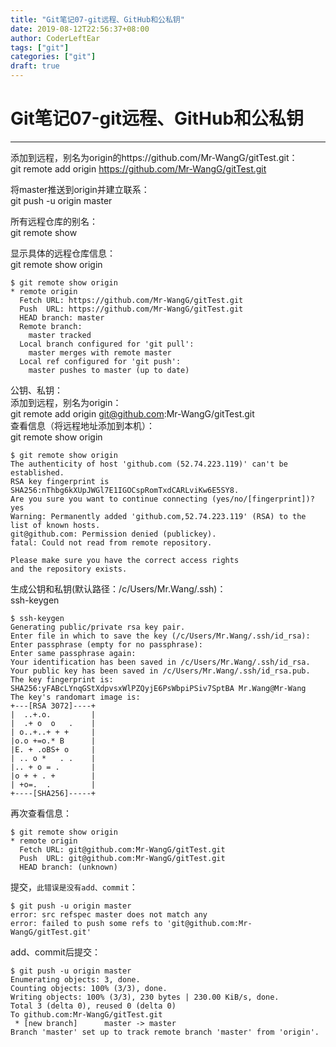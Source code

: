 ```yaml
---
title: "Git笔记07-git远程、GitHub和公私钥"
date: 2019-08-12T22:56:37+08:00
author: CoderLeftEar
tags: ["git"]
categories: ["git"]
draft: true
---
```


# Git笔记07-git远程、GitHub和公私钥
---

添加到远程，别名为origin的https://github.com/Mr-WangG/gitTest.git：  
git remote add origin https://github.com/Mr-WangG/gitTest.git  

将master推送到origin并建立联系：  
git push -u origin master

所有远程仓库的别名：  
git remote show

显示具体的远程仓库信息：  
git remote show origin  
```
$ git remote show origin
* remote origin
  Fetch URL: https://github.com/Mr-WangG/gitTest.git
  Push  URL: https://github.com/Mr-WangG/gitTest.git
  HEAD branch: master
  Remote branch:
    master tracked
  Local branch configured for 'git pull':
    master merges with remote master
  Local ref configured for 'git push':
    master pushes to master (up to date)

```



公钥、私钥：  
添加到远程，别名为origin：  
git remote add origin git@github.com:Mr-WangG/gitTest.git  
查看信息（将远程地址添加到本机）：  
git remote show origin  
```
$ git remote show origin
The authenticity of host 'github.com (52.74.223.119)' can't be established.
RSA key fingerprint is SHA256:nThbg6kXUpJWGl7E1IGOCspRomTxdCARLviKw6E5SY8.
Are you sure you want to continue connecting (yes/no/[fingerprint])? yes
Warning: Permanently added 'github.com,52.74.223.119' (RSA) to the list of known hosts.
git@github.com: Permission denied (publickey).
fatal: Could not read from remote repository.

Please make sure you have the correct access rights
and the repository exists.

```

生成公钥和私钥(默认路径：/c/Users/Mr.Wang/.ssh)：  
ssh-keygen  
```
$ ssh-keygen
Generating public/private rsa key pair.
Enter file in which to save the key (/c/Users/Mr.Wang/.ssh/id_rsa):
Enter passphrase (empty for no passphrase):
Enter same passphrase again:
Your identification has been saved in /c/Users/Mr.Wang/.ssh/id_rsa.
Your public key has been saved in /c/Users/Mr.Wang/.ssh/id_rsa.pub.
The key fingerprint is:
SHA256:yFABcLYnqGStXdpvsxWlPZQyjE6PsWbpiPSiv7SptBA Mr.Wang@Mr-Wang
The key's randomart image is:
+---[RSA 3072]----+
|  ..+.o.         |
|  .+ o  o   .    |
| o..+..+ + +     |
|o.o +=o.* B      |
|E. + .oBS+ o     |
| .. o *   . .    |
|.. + o = .       |
|o + + . +        |
| +o=.  .         |
+----[SHA256]-----+

```

再次查看信息：  
```
$ git remote show origin
* remote origin
  Fetch URL: git@github.com:Mr-WangG/gitTest.git
  Push  URL: git@github.com:Mr-WangG/gitTest.git
  HEAD branch: (unknown)

```

提交，`此错误是没有add、commit`：  
```
$ git push -u origin master
error: src refspec master does not match any
error: failed to push some refs to 'git@github.com:Mr-WangG/gitTest.git'

```

add、commit后提交：  
```
$ git push -u origin master
Enumerating objects: 3, done.
Counting objects: 100% (3/3), done.
Writing objects: 100% (3/3), 230 bytes | 230.00 KiB/s, done.
Total 3 (delta 0), reused 0 (delta 0)
To github.com:Mr-WangG/gitTest.git
 * [new branch]      master -> master
Branch 'master' set up to track remote branch 'master' from 'origin'.

```

